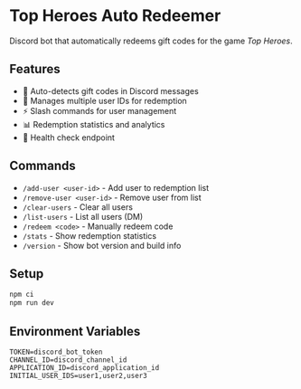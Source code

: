 # Top Heroes Auto Redeemer

Discord bot that automatically redeems gift codes for the game *Top Heroes*.

## Features

- 🎁 Auto-detects gift codes in Discord messages
- 👥 Manages multiple user IDs for redemption
- ⚡ Slash commands for user management
- 📊 Redemption statistics and analytics
- 🏥 Health check endpoint

## Commands

- `/add-user <user-id>` - Add user to redemption list
- `/remove-user <user-id>` - Remove user from list
- `/clear-users` - Clear all users
- `/list-users` - List all users (DM)
- `/redeem <code>` - Manually redeem code
- `/stats` - Show redemption statistics
- `/version` - Show bot version and build info

## Setup

```bash
npm ci
npm run dev
```

## Environment Variables

```env
TOKEN=discord_bot_token
CHANNEL_ID=discord_channel_id
APPLICATION_ID=discord_application_id
INITIAL_USER_IDS=user1,user2,user3
```
